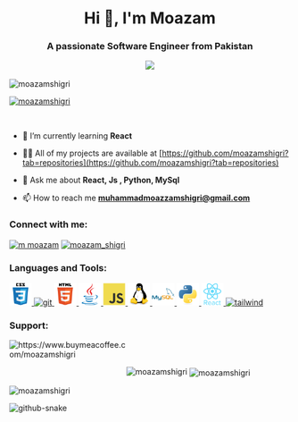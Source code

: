 <h1 align="center">Hi 👋,  I'm Moazam</h1>
<h3 align="center">A passionate Software Engineer from Pakistan</h3>
<p align="center">
  <a href="https://github.com/DenverCoder1/readme-typing-svg" >
    <img src="https://readme-typing-svg.herokuapp.com?lines=Software+Engineer;Front-End+Web+Developer;Freelancer;&center=true&width=500&height=50&color=000000&font=bold">
  </a>
</p>



<p align="left"> <img src="https://komarev.com/ghpvc/?username=moazamshigri&label=Profile%20views&color=0e75b6&style=flat" alt="moazamshigri" /> </p>

<p align="left"> <a href="https://github.com/ryo-ma/github-profile-trophy"><img src="https://github-profile-trophy.vercel.app/?username=moazamshigri" alt="moazamshigri" /></a> </p>

<p align="left"> <a href="https://twitter.com/" target="blank"><img src="https://img.shields.io/twitter/follow/?logo=twitter&style=for-the-badge" alt="" /></a> </p>

- 🌱 I’m currently learning **React**

- 👨‍💻 All of my projects are available at [https://github.com/moazamshigri?tab=repositories](https://github.com/moazamshigri?tab=repositories)

- 💬 Ask me about **React, Js , Python, MySql**

- 📫 How to reach me **muhammadmoazzamshigri@gmail.com**

<h3 align="left">Connect with me:</h3>
<p align="left">
<a href="https://linkedin.com/in/m-moazam-a8b0ab264/" target="blank"><img align="center" src="https://raw.githubusercontent.com/rahuldkjain/github-profile-readme-generator/master/src/images/icons/Social/linked-in-alt.svg" alt="m moazam" height="30" width="40" /></a>
<a href="https://instagram.com/moazam_shigri" target="blank"><img align="center" src="https://raw.githubusercontent.com/rahuldkjain/github-profile-readme-generator/master/src/images/icons/Social/instagram.svg" alt="moazam_shigri" height="30" width="40" /></a>
</p>

<h3 align="left">Languages and Tools:</h3>
<p align="left"> <a href="https://www.w3schools.com/css/" target="_blank" rel="noreferrer"> <img src="https://raw.githubusercontent.com/devicons/devicon/master/icons/css3/css3-original-wordmark.svg" alt="css3" width="40" height="40"/> </a> <a href="https://git-scm.com/" target="_blank" rel="noreferrer"> <img src="https://www.vectorlogo.zone/logos/git-scm/git-scm-icon.svg" alt="git" width="40" height="40"/> </a> <a href="https://www.w3.org/html/" target="_blank" rel="noreferrer"> <img src="https://raw.githubusercontent.com/devicons/devicon/master/icons/html5/html5-original-wordmark.svg" alt="html5" width="40" height="40"/> </a> <a href="https://www.java.com" target="_blank" rel="noreferrer"> <img src="https://raw.githubusercontent.com/devicons/devicon/master/icons/java/java-original.svg" alt="java" width="40" height="40"/> </a> <a href="https://developer.mozilla.org/en-US/docs/Web/JavaScript" target="_blank" rel="noreferrer"> <img src="https://raw.githubusercontent.com/devicons/devicon/master/icons/javascript/javascript-original.svg" alt="javascript" width="40" height="40"/> </a> <a href="https://www.linux.org/" target="_blank" rel="noreferrer"> <img src="https://raw.githubusercontent.com/devicons/devicon/master/icons/linux/linux-original.svg" alt="linux" width="40" height="40"/> </a> <a href="https://www.mysql.com/" target="_blank" rel="noreferrer"> <img src="https://raw.githubusercontent.com/devicons/devicon/master/icons/mysql/mysql-original-wordmark.svg" alt="mysql" width="40" height="40"/> </a> <a href="https://www.python.org" target="_blank" rel="noreferrer"> <img src="https://raw.githubusercontent.com/devicons/devicon/master/icons/python/python-original.svg" alt="python" width="40" height="40"/> </a> <a href="https://reactjs.org/" target="_blank" rel="noreferrer"> <img src="https://raw.githubusercontent.com/devicons/devicon/master/icons/react/react-original-wordmark.svg" alt="react" width="40" height="40"/> </a> <a href="https://tailwindcss.com/" target="_blank" rel="noreferrer"> <img src="https://www.vectorlogo.zone/logos/tailwindcss/tailwindcss-icon.svg" alt="tailwind" width="40" height="40"/> </a> </p>


<h3 align="left">Support:</h3>
<p><a href="https://www.buymeacoffee.com/moazamshigri"> <img align="left" src="https://cdn.buymeacoffee.com/buttons/v2/default-yellow.png" height="50" width="210" alt="https://www.buymeacoffee.com/moazamshigri" /></a></p><br><br>

<p><img align="left" src="https://github-readme-stats.vercel.app/api/top-langs?username=moazamshigri&show_icons=true&locale=en&layout=compact" alt="moazamshigri" /></p>

<p>&nbsp;<img align="center" src="https://github-readme-stats.vercel.app/api?username=moazamshigri&show_icons=true&locale=en" alt="moazamshigri" /></p>

<p><img align="center" src="https://github-readme-streak-stats.herokuapp.com/?user=moazamshigri&" alt="moazamshigri" /></p>

<picture>
  <source media="(prefers-color-scheme: dark)" srcset="https://raw.githubusercontent.com/tobiasmeyhoefer/tobiasmeyhoefer/output/github-snake-dark.svg" />
  <source media="(prefers-color-scheme: light)" srcset="https://raw.githubusercontent.com/tobiasmeyhoefer/tobiasmeyhoefer/output/github-snake.svg" />
  <img alt="github-snake" src="https://raw.githubusercontent.com/tobiasmeyhoefer/tobiasmeyhoefer/output/github-snake.svg" />
</picture>
